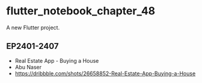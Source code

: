 # flutter_notebook_chapter_48

A new Flutter project.

## EP2401-2407

- Real Estate App - Buying a House
- Abu Naser
- https://dribbble.com/shots/26658852-Real-Estate-App-Buying-a-House

<img src="https://cdn.dribbble.com/userupload/45339155/file/10ec812dc497456f643faca85c44be78.jpg?resize=1905x1429&vertical=center" alt="">
